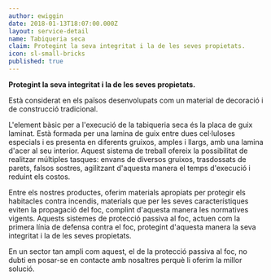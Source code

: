 ```yaml
---
author: ewiggin
date: 2018-01-13T18:07:00.000Z
layout: service-detail
name: Tabiqueria seca
claim: Protegint la seva integritat i la de les seves propietats.
icon: sl-small-bricks
published: true
---
```

**Protegint la seva integritat i la de les seves propietats.**

Està considerat en els països desenvolupats com un material de decoració i de construcció tradicional.

L'element bàsic per a l'execució de la tabiqueria seca és la placa de guix laminat. Està formada per una lamina de guix entre dues cel·luloses especials i es presenta en diferents gruixos, amples i llargs, amb una lamina d'acer al seu interior.
Aquest sistema de treball ofereix la possibilitat de realitzar múltiples tasques: envans de diversos gruixos, trasdossats de parets, falsos sostres, agilitzant d'aquesta manera el temps d'execució i reduint els costos.

Entre els nostres productes, oferim materials apropiats per protegir els habitacles contra incendis, materials que per les seves característiques eviten la propagació del foc, complint d'aquesta manera les normatives vigents. Aquests sistemes de protecció passiva al foc, actuen com la primera línia de defensa contra el foc, protegint d'aquesta manera la seva integritat i la de les seves propietats.

En un sector tan ampli com aquest, el de la protecció passiva al foc, no dubti en posar-se en contacte amb nosaltres perquè li oferim la millor solució.
